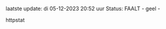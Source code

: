 laatste update: 
di 05-12-2023 20:52   uur 
Status: FAALT - geel - 
<div class="service Y">httpstat</div>